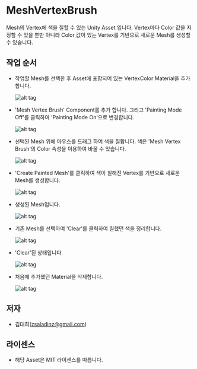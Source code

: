 # MeshVertexBrush
Mesh의 Vertex에 색을 칠할 수 있는 Unity Asset 입니다. Vertex마다 Color 값을 지정할 수 있을 뿐만 아니라 Color 값이 있는 Vertex를 기반으로 
새로운 Mesh를 생성할 수 있습니다.

## 작업 순서
- 작업할 Mesh를 선택한 후 Asset에 포함되어 있는 VertexColor Material을 추가합니다.
 
  ![alt tag](https://cloud.githubusercontent.com/assets/6466389/13373016/069697bc-dd9f-11e5-93c6-04cd985b4517.png)

- 'Mesh Vertex Brush' Component를 추가 합니다. 그리고 'Painting Mode Off'를 클릭하여 'Painting Mode On'으로 변경합니다.

  ![alt tag](https://cloud.githubusercontent.com/assets/6466389/13373009/06512cc2-dd9f-11e5-9e8e-495f291cc02b.png)

- 선택된 Mesh 위에 마우스를 드래그 하여 색을 칠합니다. 색은 'Mesh Vertex Brush'의 Color 속성을 이용하여 바꿀 수 있습니다.

  ![alt tag](https://cloud.githubusercontent.com/assets/6466389/13373010/0673aebe-dd9f-11e5-9957-317d4f0eeec2.png)

- 'Create Painted Mesh'를 클릭하여 색이 칠해진 Vertex를 기반으로 새로운 Mesh를 생성합니다.

  ![alt tag](https://cloud.githubusercontent.com/assets/6466389/13373011/068bedbc-dd9f-11e5-99d1-6a524f2699db.png)

- 생성된 Mesh입니다.

  ![alt tag](https://cloud.githubusercontent.com/assets/6466389/13373014/068dfaa8-dd9f-11e5-971b-9eebd2510110.png)

- 기존 Mesh를 선택하여 'Clear'를 클릭하여 칠했던 색을 정리합니다.

  ![alt tag](https://cloud.githubusercontent.com/assets/6466389/13373015/068de928-dd9f-11e5-81b6-e5d7b4f5d3a6.png)

- 'Clear'된 상태입니다.

  ![alt tag](https://cloud.githubusercontent.com/assets/6466389/13373012/068dbf84-dd9f-11e5-8516-9715169d78df.png)

- 처음에 추가했던 Material을 삭제합니다.

  ![alt tag](https://cloud.githubusercontent.com/assets/6466389/13373013/068dc7ea-dd9f-11e5-9206-d010463452ca.png)


## 저자
- 김대희(zsaladinz@gmail.com)

## 라이센스
- 해당 Asset은 MIT 라이센스를 따릅니다.

